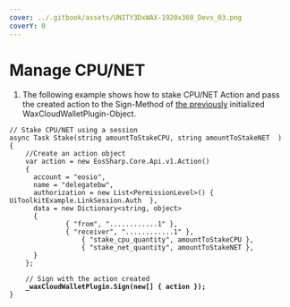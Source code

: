 ```yaml
---
cover: ../.gitbook/assets/UNITY3DxWAX-1920x360_Devs_03.png
coverY: 0
---
```


# Manage CPU/NET

1. The following example shows how to stake CPU/NET Action and pass the created action to the Sign-Method of [the previously](https://liquiidio.gitbook.io/unity-plugin-suite/v/wcwunity/examples/example\_a) initialized WaxCloudWalletPlugin-Object.

<pre class="language-csharp"><code class="lang-csharp">// Stake CPU/NET using a session
async Task Stake(string amountToStakeCPU, string amountToStakeNET  )
{
    //Create an action object
    var action = new EosSharp.Core.Api.v1.Action()
    {
      account = "eosio",
      name = "delegatebw",
      authorization = new List&#x3C;PermissionLevel>() { UiToolkitExample.LinkSession.Auth  },
      data = new Dictionary&#x3C;string, object>
      {
              { "from", "............1" },
              { "receiver", "............1" },
    		      { "stake_cpu_quantity", amountToStakeCPU },
    		      { "stake_net_quantity", amountToStakeNET },
      }
    };
		
    // Sign with the action created
<strong>    _waxCloudWalletPlugin.Sign(new[] { action });
</strong>}
</code></pre>
